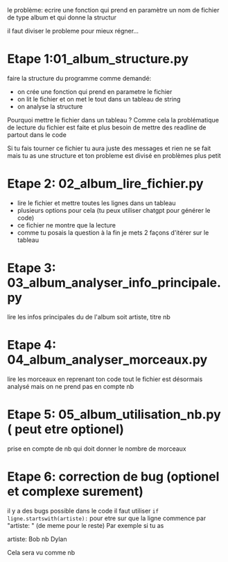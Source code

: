 le problème:
ecrire une fonction qui prend en paramètre un nom de fichier de type album et qui donne la structur

il faut diviser le probleme pour mieux régner...

# Etape 1:01_album_structure.py
faire la structure du programme comme demandé:
- on crée une fonction qui prend en parametre le fichier
- on lit le fichier et on met le tout dans un tableau de string
- on analyse la structure

Pourquoi mettre le fichier dans un tableau ?
Comme cela la problématique de lecture du fichier est faite et plus besoin de mettre des readline de partout
dans le code

Si tu fais tourner ce fichier tu aura juste des messages et rien ne se fait mais tu as une structure et ton probleme
est divisé en problèmes plus petit

# Etape 2: 02_album_lire_fichier.py
- lire le fichier et mettre toutes les lignes dans un tableau
- plusieurs options pour cela (tu peux utiliser chatgpt pour générer le code)
- ce fichier ne montre que la lecture
- comme tu posais la question à la fin je mets 2 façons d'itérer sur le tableau


# Etape 3: 03_album_analyser_info_principale.py
lire les infos principales du de l'album soit artiste, titre nb


# Etape 4: 04_album_analyser_morceaux.py
lire les morceaux en reprenant ton code
tout le fichier est désormais analysé mais on ne prend pas en compte nb

# Etape 5: 05_album_utilisation_nb.py ( peut etre optionel)
prise en compte de nb qui doit donner le nombre de morceaux

# Etape 6: correction de bug (optionel et complexe surement)
il y a des bugs possible dans le code
il faut utiliser
`if ligne.startswith(artiste):`
pour etre sur que la ligne commence par "artiste: " (de meme pour le reste)
Par exemple si tu as

artiste: Bob nb Dylan

Cela sera vu comme nb